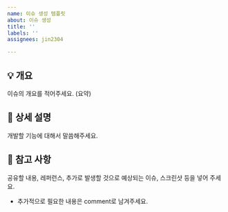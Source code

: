 ```yaml
---
name: 이슈 생성 템플릿
about: 이슈 생성
title: ''
labels: ''
assignees: jin2304

---
```


## 💡 개요
이슈의 개요를 적어주세요.
(요약)

## 🤩 상세 설명
개발할 기능에 대해서 말씀해주세요.

## 📖 참고 사항
공유할 내용, 레퍼런스, 추가로 발생할 것으로 예상되는 이슈, 스크린샷 등을 넣어 주세요.
- 추가적으로 필요한 내용은 comment로 남겨주세요.
